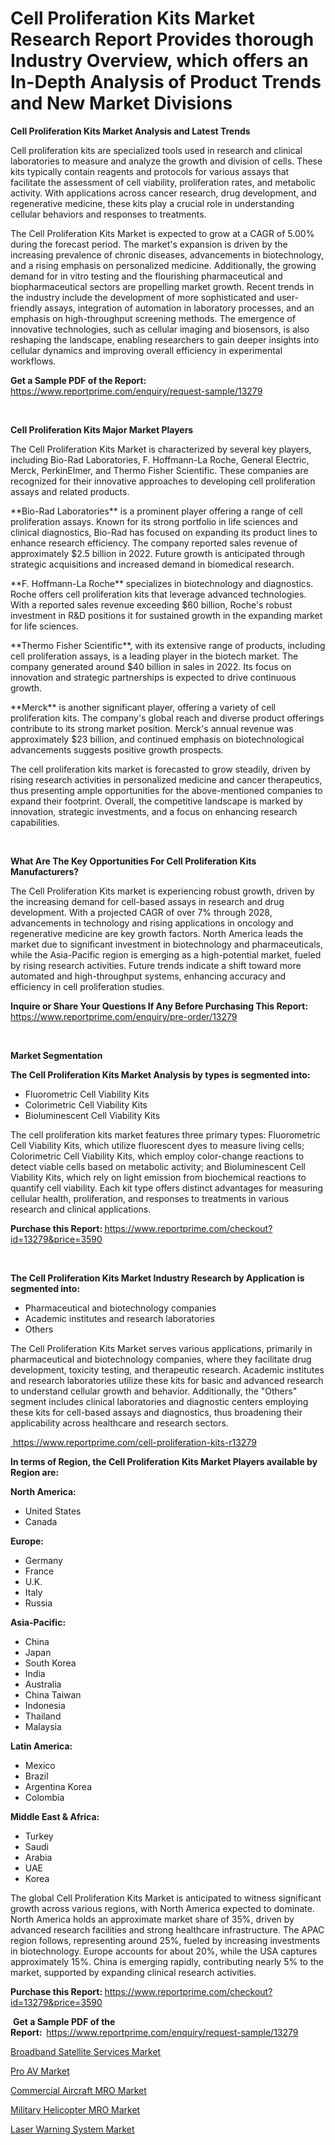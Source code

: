 <p><h1>Cell Proliferation Kits Market Research Report Provides thorough Industry Overview, which offers an In-Depth Analysis of Product Trends and New Market Divisions</h1></p><p><strong>Cell Proliferation Kits Market Analysis and Latest Trends</strong></p>
<p><p>Cell proliferation kits are specialized tools used in research and clinical laboratories to measure and analyze the growth and division of cells. These kits typically contain reagents and protocols for various assays that facilitate the assessment of cell viability, proliferation rates, and metabolic activity. With applications across cancer research, drug development, and regenerative medicine, these kits play a crucial role in understanding cellular behaviors and responses to treatments.</p><p>The Cell Proliferation Kits Market is expected to grow at a CAGR of 5.00% during the forecast period. The market's expansion is driven by the increasing prevalence of chronic diseases, advancements in biotechnology, and a rising emphasis on personalized medicine. Additionally, the growing demand for in vitro testing and the flourishing pharmaceutical and biopharmaceutical sectors are propelling market growth. Recent trends in the industry include the development of more sophisticated and user-friendly assays, integration of automation in laboratory processes, and an emphasis on high-throughput screening methods. The emergence of innovative technologies, such as cellular imaging and biosensors, is also reshaping the landscape, enabling researchers to gain deeper insights into cellular dynamics and improving overall efficiency in experimental workflows.</p></p>
<p><strong>Get a Sample PDF of the Report:&nbsp;</strong> <a href="https://www.reportprime.com/enquiry/request-sample/13279?utm_campaign=1948&utm_medium=2&utm_source=Github&utm_content=ia&utm_term=25122024&utm_id=cell-proliferation-kits">https://www.reportprime.com/enquiry/request-sample/13279</a></p>
<p>&nbsp;</p>
<p><strong>Cell Proliferation Kits Major Market Players</strong></p>
<p><p>The Cell Proliferation Kits Market is characterized by several key players, including Bio-Rad Laboratories, F. Hoffmann-La Roche, General Electric, Merck, PerkinElmer, and Thermo Fisher Scientific. These companies are recognized for their innovative approaches to developing cell proliferation assays and related products.</p><p>**Bio-Rad Laboratories** is a prominent player offering a range of cell proliferation assays. Known for its strong portfolio in life sciences and clinical diagnostics, Bio-Rad has focused on expanding its product lines to enhance research efficiency. The company reported sales revenue of approximately $2.5 billion in 2022. Future growth is anticipated through strategic acquisitions and increased demand in biomedical research.</p><p>**F. Hoffmann-La Roche** specializes in biotechnology and diagnostics. Roche offers cell proliferation kits that leverage advanced technologies. With a reported sales revenue exceeding $60 billion, Roche's robust investment in R&D positions it for sustained growth in the expanding market for life sciences.</p><p>**Thermo Fisher Scientific**, with its extensive range of products, including cell proliferation assays, is a leading player in the biotech market. The company generated around $40 billion in sales in 2022. Its focus on innovation and strategic partnerships is expected to drive continuous growth.</p><p>**Merck** is another significant player, offering a variety of cell proliferation kits. The company's global reach and diverse product offerings contribute to its strong market position. Merck's annual revenue was approximately $23 billion, and continued emphasis on biotechnological advancements suggests positive growth prospects.</p><p>The cell proliferation kits market is forecasted to grow steadily, driven by rising research activities in personalized medicine and cancer therapeutics, thus presenting ample opportunities for the above-mentioned companies to expand their footprint. Overall, the competitive landscape is marked by innovation, strategic investments, and a focus on enhancing research capabilities.</p></p>
<p>&nbsp;</p>
<p><strong>What Are The Key Opportunities For Cell Proliferation Kits Manufacturers?</strong></p>
<p><p>The Cell Proliferation Kits market is experiencing robust growth, driven by the increasing demand for cell-based assays in research and drug development. With a projected CAGR of over 7% through 2028, advancements in technology and rising applications in oncology and regenerative medicine are key growth factors. North America leads the market due to significant investment in biotechnology and pharmaceuticals, while the Asia-Pacific region is emerging as a high-potential market, fueled by rising research activities. Future trends indicate a shift toward more automated and high-throughput systems, enhancing accuracy and efficiency in cell proliferation studies.</p></p>
<p><strong>Inquire or Share Your Questions If Any Before Purchasing This Report:</strong> <a href="https://www.reportprime.com/enquiry/pre-order/13279?utm_campaign=1948&utm_medium=2&utm_source=Github&utm_content=ia&utm_term=25122024&utm_id=cell-proliferation-kits">https://www.reportprime.com/enquiry/pre-order/13279</a></p>
<p>&nbsp;</p>
<p><strong>Market Segmentation</strong></p>
<p><strong>The Cell Proliferation Kits Market Analysis by types is segmented into:</strong></p>
<p><ul><li>Fluorometric Cell Viability Kits</li><li>Colorimetric Cell Viability Kits</li><li>Bioluminescent Cell Viability Kits</li></ul></p>
<p><p>The cell proliferation kits market features three primary types: Fluorometric Cell Viability Kits, which utilize fluorescent dyes to measure living cells; Colorimetric Cell Viability Kits, which employ color-change reactions to detect viable cells based on metabolic activity; and Bioluminescent Cell Viability Kits, which rely on light emission from biochemical reactions to quantify cell viability. Each kit type offers distinct advantages for measuring cellular health, proliferation, and responses to treatments in various research and clinical applications.</p></p>
<p><strong>Purchase this Report:&nbsp;</strong><a href="https://www.reportprime.com/checkout?id=13279&price=3590&utm_campaign=1948&utm_medium=2&utm_source=Github&utm_content=ia&utm_term=25122024&utm_id=cell-proliferation-kits">https://www.reportprime.com/checkout?id=13279&price=3590</a></p>
<p>&nbsp;</p>
<p><strong>The Cell Proliferation Kits Market Industry Research by Application is segmented into:</strong></p>
<p><ul><li>Pharmaceutical and biotechnology companies</li><li>Academic institutes and research laboratories</li><li>Others</li></ul></p>
<p><p>The Cell Proliferation Kits Market serves various applications, primarily in pharmaceutical and biotechnology companies, where they facilitate drug development, toxicity testing, and therapeutic research. Academic institutes and research laboratories utilize these kits for basic and advanced research to understand cellular growth and behavior. Additionally, the "Others" segment includes clinical laboratories and diagnostic centers employing these kits for cell-based assays and diagnostics, thus broadening their applicability across healthcare and research sectors.</p></p>
<p><a href="https://www.reportprime.com/cell-proliferation-kits-r13279?utm_campaign=1948&utm_medium=2&utm_source=Github&utm_content=ia&utm_term=25122024&utm_id=cell-proliferation-kits">&nbsp;https://www.reportprime.com/cell-proliferation-kits-r13279</a></p>
<p><strong>In terms of Region, the Cell Proliferation Kits Market Players available by Region are:</strong></p>
<p>
    <p> <strong> North America: </strong>
        <ul>
            <li>United States</li>
            <li>Canada</li>
        </ul>
        </p> 
    <p> <strong> Europe: </strong>
        <ul>
            <li>Germany</li>
            <li>France</li>
            <li>U.K.</li>
            <li>Italy</li>
            <li>Russia</li>
        </ul>
        </p> 
    <p> <strong> Asia-Pacific: </strong>
        <ul>
            <li>China</li>
            <li>Japan</li>
            <li>South Korea</li>
            <li>India</li>
            <li>Australia</li>
            <li>China Taiwan</li>
            <li>Indonesia</li>
            <li>Thailand</li>
            <li>Malaysia</li>
        </ul>
        </p> 
    <p> <strong> Latin America: </strong>
        <ul>
            <li>Mexico</li>
            <li>Brazil</li>
            <li>Argentina Korea</li>
            <li>Colombia</li>
        </ul>
        </p> 
    <p> <strong> Middle East & Africa: </strong>
        <ul>
            <li>Turkey</li>
            <li>Saudi</li>
            <li>Arabia</li>
            <li>UAE</li>
            <li>Korea</li>
        </ul>
    </p>
    </p>
<p><p>The global Cell Proliferation Kits Market is anticipated to witness significant growth across various regions, with North America expected to dominate. North America holds an approximate market share of 35%, driven by advanced research facilities and strong healthcare infrastructure. The APAC region follows, representing around 25%, fueled by increasing investments in biotechnology. Europe accounts for about 20%, while the USA captures approximately 15%. China is emerging rapidly, contributing nearly 5% to the market, supported by expanding clinical research activities.</p></p>
<p><strong>Purchase this Report: </strong><a href="https://www.reportprime.com/checkout?id=13279&price=3590&utm_campaign=1948&utm_medium=2&utm_source=Github&utm_content=ia&utm_term=25122024&utm_id=cell-proliferation-kits">https://www.reportprime.com/checkout?id=13279&price=3590</a></p>
<p>&nbsp;<strong>Get a Sample PDF of the Report:&nbsp;&nbsp;</strong><a href="https://www.reportprime.com/enquiry/request-sample/13279?utm_campaign=1948&utm_medium=2&utm_source=Github&utm_content=ia&utm_term=25122024&utm_id=cell-proliferation-kits">https://www.reportprime.com/enquiry/request-sample/13279</a></p>
<p><strong></strong></p>
<p><p><a href="https://www.linkedin.com/pulse/broadband-satellite-services-industry-research-report-future-wmxpe?utm_campaign=1948&utm_medium=2&utm_source=Github&utm_content=ia&utm_term=25122024&utm_id=cell-proliferation-kits">Broadband Satellite Services Market</a></p><p><a href="https://www.linkedin.com/pulse/in-depth-analysis-pro-av-market-dynamics-key-trends-nnxze?utm_campaign=1948&utm_medium=2&utm_source=Github&utm_content=ia&utm_term=25122024&utm_id=cell-proliferation-kits">Pro AV Market</a></p><p><a href="https://www.linkedin.com/pulse/global-commercial-aircraft-mro-market-product-types-applications-n9fme?utm_campaign=1948&utm_medium=2&utm_source=Github&utm_content=ia&utm_term=25122024&utm_id=cell-proliferation-kits">Commercial Aircraft MRO Market</a></p><p><a href="https://www.linkedin.com/pulse/theglobal-military-helicopter-mro-market-sizeenormousand-growthrate-n2rue?utm_campaign=1948&utm_medium=2&utm_source=Github&utm_content=ia&utm_term=25122024&utm_id=cell-proliferation-kits">Military Helicopter MRO Market</a></p><p><a href="https://www.linkedin.com/pulse/laser-warning-systemmarketinsightsmarketsizeandgrowthprospectswithanestimatedcagrof134from2024to2031-mqn4e?utm_campaign=1948&utm_medium=2&utm_source=Github&utm_content=ia&utm_term=25122024&utm_id=cell-proliferation-kits">Laser Warning System Market</a></p></p>